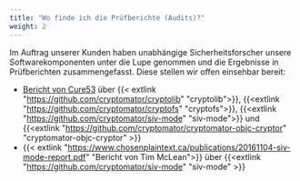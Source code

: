 ```yaml
---
title: "Wo finde ich die Prüfberichte (Audits)?"
weight: 2
---
```


Im Auftrag unserer Kunden haben unabhängige Sicherheitsforscher unsere Softwarekomponenten unter die Lupe genommen und die Ergebnisse in Prüfberichten zusammengefasst. Diese stellen wir offen einsehbar bereit:

* [Bericht von Cure53](/audits/2017-11-27%20crypto%20cure53.pdf) über {{< extlink "https://github.com/cryptomator/cryptolib" "cryptolib">}}, {{<extlink "https://github.com/cryptomator/cryptofs" "cryptofs">}}, {{<extlink "https://github.com/cryptomator/siv-mode" "siv-mode">}} und {{<extlink "https://github.com/cryptomator/cryptomator-objc-cryptor" "cryptomator-objc-cryptor" >}}
* {{< extlink "https://www.chosenplaintext.ca/publications/20161104-siv-mode-report.pdf" "Bericht von Tim McLean">}} über {{<extlink "https://github.com/cryptomator/siv-mode" "siv-mode" >}}
